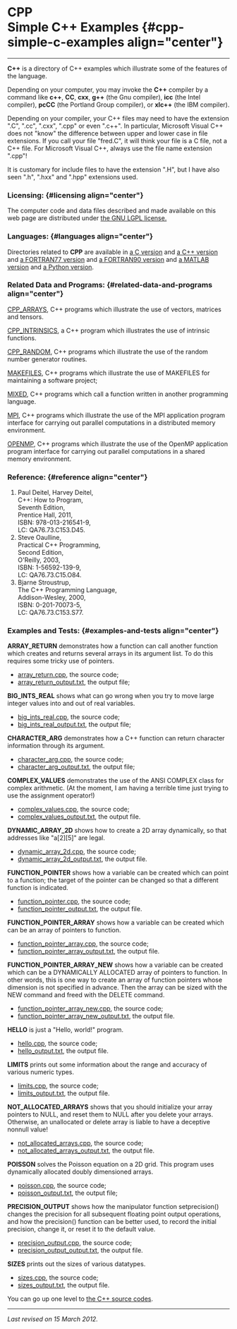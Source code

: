 CPP\
Simple C++ Examples {#cpp-simple-c-examples align="center"}
===================

------------------------------------------------------------------------

**C++** is a directory of C++ examples which illustrate some of the
features of the language.

Depending on your computer, you may invoke the **C++** compiler by a
command like **c++**, **CC**, **cxx**, **g++** (the Gnu compiler),
**icc** (the Intel compiler), **pcCC** (the Portland Group compiler), or
**xlc++** (the IBM compiler).

Depending on your compiler, your C++ files may need to have the
extension ".C", ".cc", ".cxx", ".cpp" or even ".c++". In particular,
Microsoft Visual C++ does not "know" the difference between upper and
lower case in file extensions. If you call your file "fred.C", it will
think your file is a C file, not a C++ file. For Microsoft Visual C++,
always use the file name extension ".cpp"!

It is customary for include files to have the extension ".H", but I have
also seen ".h", ".hxx" and ".hpp" extensions used.

### Licensing: {#licensing align="center"}

The computer code and data files described and made available on this
web page are distributed under [the GNU LGPL
license.](../../txt/gnu_lgpl.txt)

### Languages: {#languages align="center"}

Directories related to **CPP** are available in [a C
version](../../c_src/c/c.html) and [a C++
version](../../cpp_src/cpp/cpp.html) and [a FORTRAN77
version](../../f77_src/f77/f77.html) and [a FORTRAN90
version](../../f_src/f90/f90.html) and [a MATLAB
version](../../m_src/matlab/matlab.html) and [a Python
version](../../py_src/py/py.html).

### Related Data and Programs: {#related-data-and-programs align="center"}

[CPP\_ARRAYS](../../cpp_src/cpp_arrays/cpp_arrays.html), C++ programs
which illustrate the use of vectors, matrices and tensors.

[CPP\_INTRINSICS](../../cpp_src/cpp_intrinsics/cpp_intrinsics.html), a
C++ program which illustrates the use of intrinsic functions.

[CPP\_RANDOM](../../cpp_src/cpp_random/cpp_random.html), C++ programs
which illustrate the use of the random number generator routines.

[MAKEFILES](../../cpp_src/makefiles/makefiles.html), C++ programs which
illustrate the use of MAKEFILES for maintaining a software project;

[MIXED](../../cpp_src/mixed/mixed.html), C++ programs which call a
function written in another programming language.

[MPI](../../cpp_src/mpi/mpi.html), C++ programs which illustrate the use
of the MPI application program interface for carrying out parallel
computations in a distributed memory environment.

[OPENMP](../../cpp_src/openmp/openmp.html), C++ programs which
illustrate the use of the OpenMP application program interface for
carrying out parallel computations in a shared memory environment.

### Reference: {#reference align="center"}

1.  Paul Deitel, Harvey Deitel,\
    C++: How to Program,\
    Seventh Edition,\
    Prentice Hall, 2011,\
    ISBN: 978-013-216541-9,\
    LC: QA76.73.C153.D45.
2.  Steve Oaulline,\
    Practical C++ Programming,\
    Second Edition,\
    O'Reilly, 2003,\
    ISBN: 1-56592-139-9,\
    LC: QA76.73.C15.O84.
3.  Bjarne Stroustrup,\
    The C++ Programming Language,\
    Addison-Wesley, 2000,\
    ISBN: 0-201-70073-5,\
    LC: QA76.73.C153.S77.

### Examples and Tests: {#examples-and-tests align="center"}

**ARRAY\_RETURN** demonstrates how a function can call another function
which creates and returns several arrays in its argument list. To do
this requires some tricky use of pointers.

-   [array\_return.cpp](array_return.cpp), the source code;
-   [array\_return\_output.txt](array_return_output.txt), the output
    file;

**BIG\_INTS\_REAL** shows what can go wrong when you try to move large
integer values into and out of real variables.

-   [big\_ints\_real.cpp](big_ints_real.cpp), the source code;
-   [big\_ints\_real\_output.txt](big_ints_real_output.txt), the output
    file;

**CHARACTER\_ARG** demonstrates how a C++ function can return character
information through its argument.

-   [character\_arg.cpp](character_arg.cpp), the source code;
-   [character\_arg\_output.txt](character_arg_output.txt), the output
    file;

**COMPLEX\_VALUES** demonstrates the use of the ANSI COMPLEX class for
complex arithmetic. (At the moment, I am having a terrible time just
trying to use the assignment operator!)

-   [complex\_values.cpp](complex_values.cpp), the source code;
-   [complex\_values\_output.txt](complex_values_output.txt), the output
    file.

**DYNAMIC\_ARRAY\_2D** shows how to create a 2D array dynamically, so
that addresses like "a\[2\]\[5\]" are legal.

-   [dynamic\_array\_2d.cpp](dynamic_array_2d.cpp), the source code;
-   [dynamic\_array\_2d\_output.txt](dynamic_array_2d_output.txt), the
    output file.

**FUNCTION\_POINTER** shows how a variable can be created which can
point to a function; the target of the pointer can be changed so that a
different function is indicated.

-   [function\_pointer.cpp](function_pointer.cpp), the source code;
-   [function\_pointer\_output.txt](function_pointer_output.txt), the
    output file.

**FUNCTION\_POINTER\_ARRAY** shows how a variable can be created which
can be an array of pointers to function.

-   [function\_pointer\_array.cpp](function_pointer_array.cpp), the
    source code;
-   [function\_pointer\_array\_output.txt](function_pointer_array_output.txt),
    the output file.

**FUNCTION\_POINTER\_ARRAY\_NEW** shows how a variable can be created
which can be a DYNAMICALLY ALLOCATED array of pointers to function. In
other words, this is one way to create an array of function pointers
whose dimension is not specified in advance. Then the array can be sized
with the NEW command and freed with the DELETE command.

-   [function\_pointer\_array\_new.cpp](function_pointer_array_new.cpp),
    the source code;
-   [function\_pointer\_array\_new\_output.txt](function_pointer_array_new_output.txt),
    the output file.

**HELLO** is just a "Hello, world!" program.

-   [hello.cpp](hello.cpp), the source code;
-   [hello\_output.txt](hello_output.txt), the output file.

**LIMITS** prints out some information about the range and accuracy of
various numeric types.

-   [limits.cpp](limits.cpp), the source code;
-   [limits\_output.txt](limits_output.txt), the output file.

**NOT\_ALLOCATED\_ARRAYS** shows that you should initialize your array
pointers to NULL, and reset them to NULL after you delete your arrays.
Otherwise, an unallocated or delete array is liable to have a deceptive
nonnull value!

-   [not\_allocated\_arrays.cpp](not_allocated_arrays.cpp), the source
    code;
-   [not\_allocated\_arrays\_output.txt](not_allocated_arrays_output.txt),
    the output file.

**POISSON** solves the Poisson equation on a 2D grid. This program uses
dynamically allocated doubly dimensioned arrays.

-   [poisson.cpp](poisson.cpp), the source code;
-   [poisson\_output.txt](poisson_output.txt), the output file;

**PRECISION\_OUTPUT** shows how the manipulator function setprecision()
changes the precision for all subsequent floating point output
operations, and how the precision() function can be better used, to
record the initial precision, change it, or reset it to the default
value.

-   [precision\_output.cpp](precision_output.cpp), the source code;
-   [precision\_output\_output.txt](precision_output_output.txt), the
    output file.

**SIZES** prints out the sizes of various datatypes.

-   [sizes.cpp](sizes.cpp), the source code;
-   [sizes\_output.txt](sizes_output.txt), the output file.

You can go up one level to [the C++ source codes](../cpp_src.html).

------------------------------------------------------------------------

*Last revised on 15 March 2012.*
